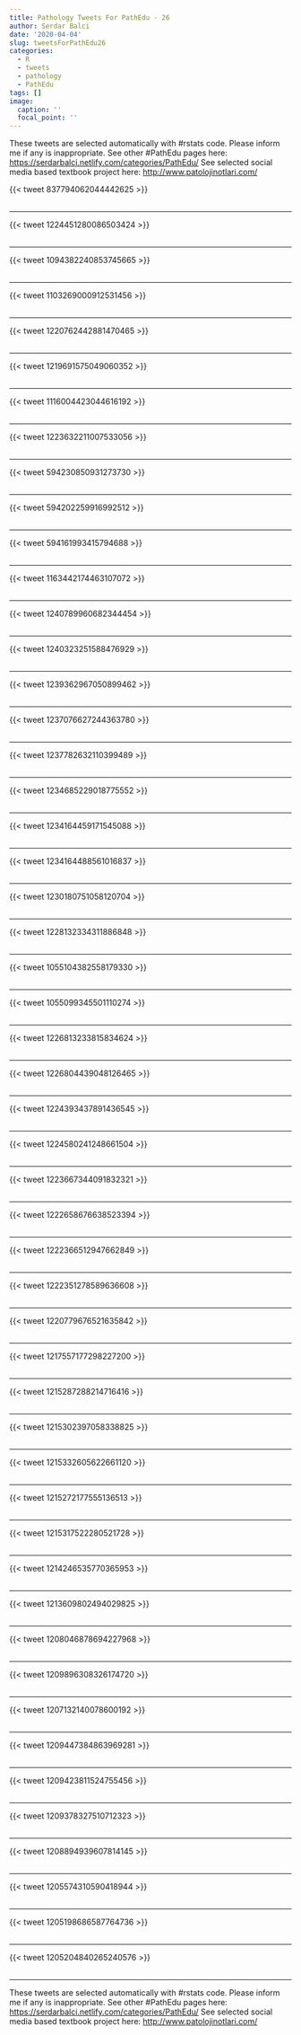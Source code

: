 ```yaml
---
title: Pathology Tweets For PathEdu - 26
author: Serdar Balci
date: '2020-04-04'
slug: tweetsForPathEdu26
categories:
  - R
  - tweets
  - pathology
  - PathEdu
tags: []
image:
  caption: ''
  focal_point: ''
---
```



These tweets are selected automatically with #rstats code. Please inform me if any is inappropriate.
See other #PathEdu pages here: https://serdarbalci.netlify.com/categories/PathEdu/ 
See selected social media based textbook project here: http://www.patolojinotlari.com/

{{< tweet 837794062044442625 >}}
<br>
<br>
<hr>
{{< tweet 1224451280086503424 >}}
<br>
<br>
<hr>
{{< tweet 1094382240853745665 >}}
<br>
<br>
<hr>
{{< tweet 1103269000912531456 >}}
<br>
<br>
<hr>
{{< tweet 1220762442881470465 >}}
<br>
<br>
<hr>
{{< tweet 1219691575049060352 >}}
<br>
<br>
<hr>
{{< tweet 1116004423044616192 >}}
<br>
<br>
<hr>
{{< tweet 1223632211007533056 >}}
<br>
<br>
<hr>
{{< tweet 594230850931273730 >}}
<br>
<br>
<hr>
{{< tweet 594202259916992512 >}}
<br>
<br>
<hr>
{{< tweet 594161993415794688 >}}
<br>
<br>
<hr>
{{< tweet 1163442174463107072 >}}
<br>
<br>
<hr>
{{< tweet 1240789960682344454 >}}
<br>
<br>
<hr>
{{< tweet 1240323251588476929 >}}
<br>
<br>
<hr>
{{< tweet 1239362967050899462 >}}
<br>
<br>
<hr>
{{< tweet 1237076627244363780 >}}
<br>
<br>
<hr>
{{< tweet 1237782632110399489 >}}
<br>
<br>
<hr>
{{< tweet 1234685229018775552 >}}
<br>
<br>
<hr>
{{< tweet 1234164459171545088 >}}
<br>
<br>
<hr>
{{< tweet 1234164488561016837 >}}
<br>
<br>
<hr>
{{< tweet 1230180751058120704 >}}
<br>
<br>
<hr>
{{< tweet 1228132334311886848 >}}
<br>
<br>
<hr>
{{< tweet 1055104382558179330 >}}
<br>
<br>
<hr>
{{< tweet 1055099345501110274 >}}
<br>
<br>
<hr>
{{< tweet 1226813233815834624 >}}
<br>
<br>
<hr>
{{< tweet 1226804439048126465 >}}
<br>
<br>
<hr>
{{< tweet 1224393437891436545 >}}
<br>
<br>
<hr>
{{< tweet 1224580241248661504 >}}
<br>
<br>
<hr>
{{< tweet 1223667344091832321 >}}
<br>
<br>
<hr>
{{< tweet 1222658676638523394 >}}
<br>
<br>
<hr>
{{< tweet 1222366512947662849 >}}
<br>
<br>
<hr>
{{< tweet 1222351278589636608 >}}
<br>
<br>
<hr>
{{< tweet 1220779676521635842 >}}
<br>
<br>
<hr>
{{< tweet 1217557177298227200 >}}
<br>
<br>
<hr>
{{< tweet 1215287288214716416 >}}
<br>
<br>
<hr>
{{< tweet 1215302397058338825 >}}
<br>
<br>
<hr>
{{< tweet 1215332605622661120 >}}
<br>
<br>
<hr>
{{< tweet 1215272177555136513 >}}
<br>
<br>
<hr>
{{< tweet 1215317522280521728 >}}
<br>
<br>
<hr>
{{< tweet 1214246535770365953 >}}
<br>
<br>
<hr>
{{< tweet 1213609802494029825 >}}
<br>
<br>
<hr>
{{< tweet 1208046878694227968 >}}
<br>
<br>
<hr>
{{< tweet 1209896308326174720 >}}
<br>
<br>
<hr>
{{< tweet 1207132140078600192 >}}
<br>
<br>
<hr>
{{< tweet 1209447384863969281 >}}
<br>
<br>
<hr>
{{< tweet 1209423811524755456 >}}
<br>
<br>
<hr>
{{< tweet 1209378327510712323 >}}
<br>
<br>
<hr>
{{< tweet 1208894939607814145 >}}
<br>
<br>
<hr>
{{< tweet 1205574310590418944 >}}
<br>
<br>
<hr>
{{< tweet 1205198686587764736 >}}
<br>
<br>
<hr>
{{< tweet 1205204840265240576 >}}
<br>
<br>
<hr>


These tweets are selected automatically with #rstats code. Please inform me if any is inappropriate.
See other #PathEdu pages here: https://serdarbalci.netlify.com/categories/PathEdu/ 
See selected social media based textbook project here: http://www.patolojinotlari.com/
